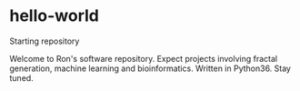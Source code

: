 # hello-world
Starting repository

Welcome to Ron's software repository. Expect projects involving fractal generation, machine learning and bioinformatics.
Written in Python36. Stay tuned.
